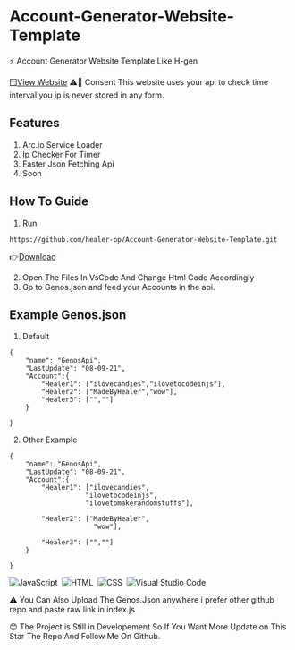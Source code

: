 # Account-Generator-Website-Template
⚡ Account Generator Website Template Like H-gen

🪟[View Website](https://healer-op.github.io/Account-Generator-Website-Template/index.html)
⚠️🤚 Consent This website uses your api to check time interval you ip is never stored in any form.

## Features
1. Arc.io Service Loader
2. Ip Checker For Timer
3. Faster Json Fetching Api
4. Soon

## How To Guide
1. Run 
```
https://github.com/healer-op/Account-Generator-Website-Template.git
```
👉[Download](https://github.com/healer-op/Account-Generator-Website-Template/archive/refs/heads/main.zip) 

2. Open The Files In VsCode And Change Html Code Accordingly
3. Go to Genos.json and feed your Accounts in the api.

## Example Genos.json
1. Default
```
{
    "name": "GenosApi",
    "LastUpdate": "08-09-21",
    "Account":{
        "Healer1": ["ilovecandies","ilovetocodeinjs"],
        "Healer2": ["MadeByHealer","wow"],
        "Healer3": ["",""]
    }
    
}
```

2. Other Example
```
{
    "name": "GenosApi",
    "LastUpdate": "08-09-21",
    "Account":{
        "Healer1": ["ilovecandies",
                   "ilovetocodeinjs",
                   "ilovetomakerandomstuffs"],

        "Healer2": ["MadeByHealer",
                     "wow"],

        "Healer3": ["",""]
    }
    
}
```
![JavaScript](https://img.shields.io/badge/-JavaScript-05122A?style=flat&logo=javascript)&nbsp;
![HTML](https://img.shields.io/badge/-HTML-05122A?style=flat&logo=HTML5)&nbsp;
![CSS](https://img.shields.io/badge/-CSS-05122A?style=flat&logo=CSS3&logoColor=1572B6)&nbsp;
![Visual Studio Code](https://img.shields.io/badge/-Visual%20Studio%20Code-05122A?style=flat&logo=visual-studio-code&logoColor=007ACC)&nbsp;

⚠️ You Can Also Upload The Genos.Json anywhere i prefer other github repo and paste raw link in index.js

😊 The Project is Still in Developement So If You Want More Update on This Star The Repo And Follow Me On Github.
